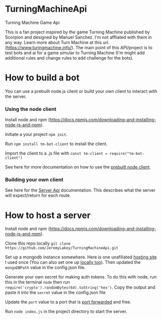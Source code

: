 # TurningMachineApi
Turning Machine Game Api

This is a fan project inspired by the game Turning Machine published by Scorpion and designed by Manuel Sanchez. I'm not affliated with them in any way. Learn more about Turn Machine at this url. (https://www.turingmachine.info/). The main point of this API/project is to test bots and ai for a game simular to Turning Machine (I'm might add additional rules and change rules to add challenge for the bots). 

# How to build a bot

You can use a prebuilt node.js client or build your own client to interact with the server.

### Using the node client

Install node and npm (https://docs.npmjs.com/downloading-and-installing-node-js-and-npm).

Initiate a your project `npm init`.

Run `npm install tm-bot-client` to install the client.

Import the client to a .js file with `const tm-client = require("tm-bot-client")`

See here for more documentation on how to use the [prebuilt node client](./documentation/client.md).

### Building your own client

See here for the [Server Api](./documentation/api.md) documentation. This describes what the server will expect/return for each route.

# How to host a server

Install node and npm (https://docs.npmjs.com/downloading-and-installing-node-js-and-npm).

Clone this repo locally `git clone https://github.com/JeremyLakey/TurningMachineApi.git`

Set up a mongodb instance somewhere. Here is one unafiliated [hosting site](https://www.mongodb.com/products/platform/cloud) I used once (You can also set one up [locally too](https://www.prisma.io/dataguide/mongodb/setting-up-a-local-mongodb-database)). Then updated the `mongoDBPath` value in the config.json file.

Generate your own secret for making auth tokens. To do this with node, run this in the terminal `node` then run `require('crypto').randomBytes(64).toString('hex')`. Copy the output and paste it into the `secret` value in the config.json file

Update the `port` value to a port that is [port forwarded](https://www.noip.com/support/knowledgebase/general-port-forwarding-guide) and free.

Run `node index.js` in the project directory to start the server.

